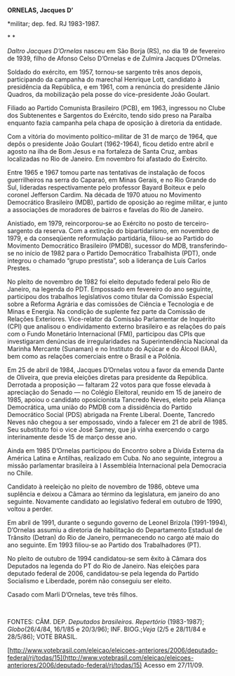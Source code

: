 **ORNELAS, Jacques D’**

\*militar; dep. fed. RJ 1983-1987.

* *

*Daltro Jacques D’Ornelas* nasceu em São Borja (RS), no dia 19 de
fevereiro de 1939, filho de Afonso Celso D’Ornelas e de Zulmira Jacques
D’Ornelas.

Soldado do exército, em 1957, tornou-se sargento três anos depois,
participando da campanha do marechal Henrique Lott, candidato à
presidência da República, e em 1961, com a renúncia do presidente Jânio
Quadros, da mobilização pela posse do vice-presidente João Goulart.

Filiado ao Partido Comunista Brasileiro (PCB), em 1963, ingressou no
Clube dos Subtenentes e Sargentos do Exército, tendo sido preso na
Paraíba enquanto fazia campanha pela chapa de oposição à diretoria da
entidade.

Com a vitória do movimento político-militar de 31 de março de 1964, que
depôs o presidente João Goulart (1962-1964), ficou detido entre abril e
agosto na ilha de Bom Jesus e na fortaleza de Santa Cruz, ambas
localizadas no Rio de Janeiro. Em novembro foi afastado do Exército.

Entre 1965 e 1967 tomou parte nas tentativas de instalação de focos
guerrilheiros na serra do Caparaó, em Minas Gerais, e no Rio Grande do
Sul, lideradas respectivamente pelo professor Bayard Boiteux e pelo
coronel Jefferson Cardim. Na década de 1970 atuou no Movimento
Democrático Brasileiro (MDB), partido de oposição ao regime militar, e
junto a associações de moradores de bairros e favelas do Rio de Janeiro.

Anistiado, em 1979, reincorporou-se ao Exército no posto de
terceiro-sargento da reserva. Com a extinção do bipartidarismo, em
novembro de 1979, e da conseqüente reformulação partidária, filiou-se ao
Partido do Movimento Democrático Brasileiro (PMDB), sucessor do MDB,
transferindo-se no início de 1982 para o Partido Democrático Trabalhista
(PDT), onde integrou o chamado “grupo prestista”, sob a liderança de
Luís Carlos Prestes.

No pleito de novembro de 1982 foi eleito deputado federal pelo Rio de
Janeiro, na legenda do PDT. Empossado em fevereiro do ano seguinte,
participou dos trabalhos legislativos como titular da Comissão Especial
sobre a Reforma Agrária e das comissões de Ciência e Tecnologia e de
Minas e Energia. Na condição de suplente fez parte da Comissão de
Relações Exteriores. Vice-relator da Comissão Parlamentar de Inquérito
(CPI) que analisou o endividamento externo brasileiro e as relações do
país com o Fundo Monetário Internacional (FMI), participou das CPIs que
investigaram denúncias de irregularidades na Superintendência Nacional
da Marinha Mercante (Sunaman) e no Instituto do Açúcar e do Álcool
(IAA), bem como as relações comerciais entre o Brasil e a Polônia.

Em 25 de abril de 1984, Jacques D’Ornelas votou a favor da emenda Dante
de Oliveira, que previa eleições diretas para presidente da República.
Derrotada a proposição — faltaram 22 votos para que fosse elevada à
apreciação do Senado — no Colégio Eleitoral, reunido em 15 de janeiro de
1985, apoiou o candidato oposicionista Tancredo Neves, eleito pela
Aliança Democrática, uma união do PMDB com a dissidência do Partido
Democrático Social (PDS) abrigada na Frente Liberal. Doente, Tancredo
Neves não chegou a ser empossado, vindo a falecer em 21 de abril de
1985. Seu substituto foi o vice José Sarney, que já vinha exercendo o
cargo interinamente desde 15 de março desse ano.

Ainda em 1985 D’Ornelas participou do Encontro sobre a Dívida Externa da
América Latina e Antilhas, realizado em Cuba. No ano seguinte, integrou
a missão parlamentar brasileira à I Assembléia Internacional pela
Democracia no Chile.

Candidato à reeleição no pleito de novembro de 1986, obteve uma
suplência e deixou a Câmara ao término da legislatura, em janeiro do ano
seguinte. Novamente candidato ao legislativo federal em outubro de 1990,
voltou a perder.

Em abril de 1991, durante o segundo governo de Leonel Brizola
(1991-1994), D’Ornelas assumiu a diretoria de habilitação do
Departamento Estadual de Trânsito (Detran) do Rio de Janeiro,
permanecendo no cargo até maio do ano seguinte. Em 1993 filiou-se ao
Partido dos Trabalhadores (PT).

No pleito de outubro de 1994 candidatou-se sem êxito à Câmara dos
Deputados na legenda do PT do Rio de Janeiro. Nas eleições para deputado
federal de 2006, candidatou-se pela legenda do Partido Socialismo e
Liberdade, porém não conseguiu ser eleito.

Casado com Marli D’Ornelas, teve três filhos.

 

FONTES: CÂM. DEP. *Deputados brasileiros. Repertório* (1983-1987);
*Globo*(26/4/84, 16/1/85 e 20/3/96); INF. BIOG.;*Veja* (2/5 e 28/11/84 e
28/5/86); VOTE BRASIL.

[http://www.votebrasil.com/eleicao/eleicoes-anteriores/2006/deputado-federal/rj/todas/15](http://www.votebrasil.com/eleicao/eleicoes-anteriores/2006/deputado-federal/rj/todas/15)
Acesso em 27/11/09.
